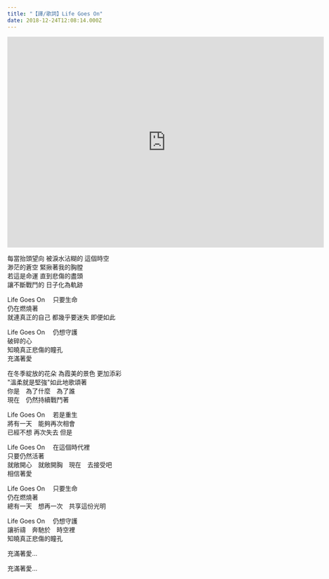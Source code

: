 ```yaml
---
title: "【譯/歌詞】Life Goes On"
date: 2018-12-24T12:08:14.000Z
---
```


<iframe width="720" height="480" src="https://www.youtube.com/embed/aKiyVqmDxAI" frameborder="0" allow="accelerometer; autoplay; clipboard-write; encrypted-media; gyroscope; picture-in-picture" allowfullscreen></iframe>

每當抬頭望向 被淚水沾糊的 這個時空
<br>渺茫的蒼空 緊揪著我的胸膛
<br>若這是命運 直到悲傷的盡頭
<br>讓不斷戰鬥的 日子化為軌跡

Life Goes On 　只要生命
<br>仍在燃燒著
<br>就連真正的自己 都幾乎要迷失 即便如此

Life Goes On 　仍想守護
<br>破碎的心
<br>知曉真正悲傷的瞳孔
<br>充滿著愛

在冬季綻放的花朵 為霞美的景色 更加添彩
<br>"溫柔就是堅強"如此地歌頌著
<br>你是　為了什麼　為了誰
<br>現在　仍然持續戰鬥著

Life Goes On 　若是重生
<br>將有一天　能夠再次相會
<br>已經不想 再次失去 但是

Life Goes On 　在這個時代裡
<br>只要仍然活著
<br>就敞開心　就敞開胸　現在　去接受吧
<br>相信著愛

Life Goes On 　只要生命
<br>仍在燃燒著
<br>總有一天　想再一次　共享這份光明

Life Goes On 　仍想守護
<br>讓祈禱　奔馳於　時空裡
<br>知曉真正悲傷的瞳孔

充滿著愛...

充滿著愛...
